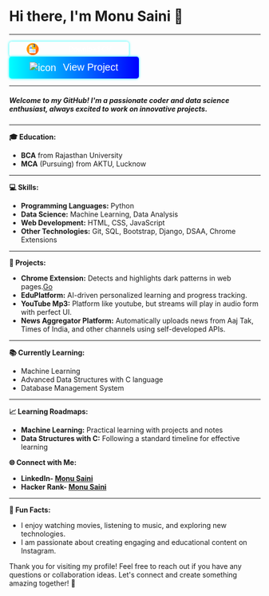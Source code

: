 # Hi there, I'm Monu Saini 👋
---
<a href="https://raw.githubusercontent.com/Tech2Saini/tech2saini/0532cd81ef97cec448e51cc1ff108f4989bbe5ff/Monu%20Saini%20Resume.pdf" style="align-items: center; text-decoration: none;color: white; padding: 10px 15px; border-radius: 5px; font-size: 14px; font-family: Arial, sans-serif;display: flex;box-shadow: 0 0 5px cyan;width: 230px;padding: 3px 5px;justify-content: center">
  <img style="margin:auto;" src="cv.png" alt="icon" style="width: 20px; height: 20px; margin-right: 8px;" />
  <span style="margin:auto;">Download CV</span>
</a>


<a href="https://example.com" style="display: inline-block; text-decoration: none; color: white; padding: 10px 15px; border-radius: 5px; font-size: 20px; font-family: Arial, sans-serif; background: linear-gradient(to right, cyan, blue); box-shadow: 0 0 5px cyan; width: 230px; text-align: center;">
  <img src="https://path-to-your-image/icon.png" alt="icon" style="width: 20px; height: 20px; vertical-align: middle; margin-right: 8px;" />
  View Project
</a>


---
##### Welcome to my GitHub! I'm a passionate coder and data science enthusiast, always excited to work on innovative projects.

---

**🎓 Education:**
- **BCA** from Rajasthan University
- **MCA** (Pursuing) from AKTU, Lucknow
---

**💻 Skills:**
- **Programming Languages:** Python
- **Data Science:** Machine Learning, Data Analysis
- **Web Development:** HTML, CSS, JavaScript
- **Other Technologies:** Git, SQL, Bootstrap, Django, DSAA, Chrome Extensions
---

**🚀 Projects:**
- **Chrome Extension:** Detects and highlights dark patterns in web pages.[Go](https://projectksecure.blogspot.com/)
- **EduPlatform:** AI-driven personalized learning and progress tracking.
- **YouTube Mp3:** Platform like youtube, but streams will play in audio form with perfect UI. 
- **News Aggregator Platform:** Automatically uploads news from Aaj Tak, Times of India, and other channels using self-developed APIs.
---

**📚 Currently Learning:**
- Machine Learning
- Advanced Data Structures with C language
- Database Management System
---

**📈 Learning Roadmaps:**
- **Machine Learning:** Practical learning with projects and notes
- **Data Structures with C:** Following a standard timeline for effective learning

**🌐 Connect with Me:**
- **LinkedIn- [Monu Saini](https://www.linkedin.com/in/monupydev)**
- **Hacker Rank- [Monu Saini](https://www.hackerrank.com/profile/tech2saini)**

---



**🌟 Fun Facts:**
- I enjoy watching movies, listening to music, and exploring new technologies.
- I am passionate about creating engaging and educational content on Instagram.

Thank you for visiting my profile! Feel free to reach out if you have any questions or collaboration ideas. Let's connect and create something amazing together! 🚀
